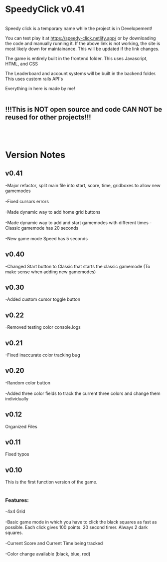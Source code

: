 # SpeedyClick v0.41
<br>
Speedy click is a temporary name while the project is in Developement!

You can test play it at https://speedy-click.netlify.app/ or by downloading the code and manually running it.
If the above link is not working, the site is most likely down for maintainance. This will be updated if the link changes.

The game is entirely built in the frontend folder.
This uses Javascript, HTML, and CSS

The Leaderboard and account systems will be built in the backend folder.
This uses custom rails API's 

Everything in here is made by me!<br><br>
## !!!This is NOT open source and code CAN NOT be reused for other projects!!! 
<br><br>

# Version Notes

## v0.41
-Major refactor, split main file into start, score, time, gridboxes to allow new gamemodes<br><br>
-Fixed cursors errors <br><br>
-Made dynamic way to add home grid buttons<br><br>
-Made dynamic way to add and start gamemodes with different times
-Classic gamemode has 20 seconds <br><br>
-New game mode Speed has 5 seconds

## v0.40
-Changed Start button to Classic that starts the classic gamemode (To make sense when adding new gamemodes)

## v0.30
-Added custom cursor toggle button

## v0.22
-Removed testing color console.logs

## v0.21
-Fixed inaccurate color tracking bug

## v0.20
-Random color button<br><br>
-Added three color fields to track the current three colors and change them individually

## v0.12
Organized Files

## v0.11
Fixed typos

## v0.10
This is the first function version of the game.<br><br>

### Features:
-4x4 Grid <br><br>
-Basic game mode in which you have to click the black squares as fast as possible. Each click gives 100 points. 20 second timer. Always 2 dark squares.<br><br>
-Current Score and Current Time being tracked<br><br>
-Color change available (black, blue, red)<br><br>


